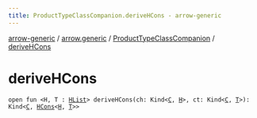 ```yaml
---
title: ProductTypeClassCompanion.deriveHCons - arrow-generic
---
```


[arrow-generic](../../index.html) / [arrow.generic](../index.html) / [ProductTypeClassCompanion](index.html) / [deriveHCons](./derive-h-cons.html)

# deriveHCons

`open fun <H, T : `[`HList`](../-h-list/index.html)`> deriveHCons(ch: Kind<`[`C`](index.html#C)`, `[`H`](derive-h-cons.html#H)`>, ct: Kind<`[`C`](index.html#C)`, `[`T`](derive-h-cons.html#T)`>): Kind<`[`C`](index.html#C)`, `[`HCons`](../-h-cons/index.html)`<`[`H`](derive-h-cons.html#H)`, `[`T`](derive-h-cons.html#T)`>>`